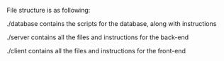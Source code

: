 File structure is as following:

./database contains the scripts for the database, along with instructions

./server contains all the files and instructions for the back-end

./client contains all the files and instructions for the front-end
